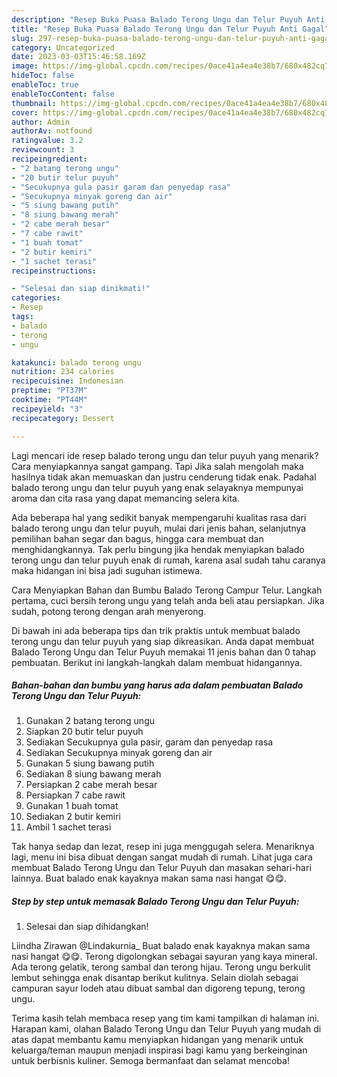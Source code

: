 ```yaml
---
description: "Resep Buka Puasa Balado Terong Ungu dan Telur Puyuh Anti Gagal"
title: "Resep Buka Puasa Balado Terong Ungu dan Telur Puyuh Anti Gagal"
slug: 297-resep-buka-puasa-balado-terong-ungu-dan-telur-puyuh-anti-gagal
category: Uncategorized
date: 2023-03-03T15:46:58.169Z
image: https://img-global.cpcdn.com/recipes/0ace41a4ea4e38b7/680x482cq70/balado-terong-ungu-dan-telur-puyuh-foto-resep-utama.jpg
hideToc: false
enableToc: true
enableTocContent: false
thumbnail: https://img-global.cpcdn.com/recipes/0ace41a4ea4e38b7/680x482cq70/balado-terong-ungu-dan-telur-puyuh-foto-resep-utama.jpg
cover: https://img-global.cpcdn.com/recipes/0ace41a4ea4e38b7/680x482cq70/balado-terong-ungu-dan-telur-puyuh-foto-resep-utama.jpg
author: Admin
authorAv: notfound
ratingvalue: 3.2
reviewcount: 3
recipeingredient:
- "2 batang terong ungu"
- "20 butir telur puyuh"
- "Secukupnya gula pasir garam dan penyedap rasa"
- "Secukupnya minyak goreng dan air"
- "5 siung bawang putih"
- "8 siung bawang merah"
- "2 cabe merah besar"
- "7 cabe rawit"
- "1 buah tomat"
- "2 butir kemiri"
- "1 sachet terasi"
recipeinstructions:

- "Selesai dan siap dinikmati!"
categories:
- Resep
tags:
- balado
- terong
- ungu

katakunci: balado terong ungu 
nutrition: 234 calories
recipecuisine: Indonesian
preptime: "PT37M"
cooktime: "PT44M"
recipeyield: "3"
recipecategory: Dessert

---
```



Lagi mencari ide resep balado terong ungu dan telur puyuh yang menarik? Cara menyiapkannya sangat gampang. Tapi Jika salah mengolah maka hasilnya tidak akan memuaskan dan justru cenderung tidak enak. Padahal balado terong ungu dan telur puyuh yang enak selayaknya mempunyai aroma dan cita rasa yang dapat memancing selera kita.


Ada beberapa hal yang sedikit banyak mempengaruhi kualitas rasa dari balado terong ungu dan telur puyuh, mulai dari jenis bahan, selanjutnya pemilihan bahan segar dan bagus, hingga cara membuat dan menghidangkannya. Tak perlu bingung jika hendak menyiapkan balado terong ungu dan telur puyuh enak di rumah, karena asal sudah tahu caranya maka hidangan ini bisa jadi suguhan istimewa.

Cara Menyiapkan Bahan dan Bumbu Balado Terong Campur Telur. Langkah pertama, cuci bersih terong ungu yang telah anda beli atau persiapkan. Jika sudah, potong terong dengan arah menyerong.


Di bawah ini ada beberapa tips dan trik praktis untuk membuat balado terong ungu dan telur puyuh yang siap dikreasikan. Anda dapat membuat Balado Terong Ungu dan Telur Puyuh memakai 11 jenis bahan dan 0 tahap pembuatan. Berikut ini langkah-langkah dalam membuat hidangannya.

<!--inarticleads1-->

##### Bahan-bahan dan bumbu yang harus ada dalam pembuatan Balado Terong Ungu dan Telur Puyuh:

1. Gunakan 2 batang terong ungu
1. Siapkan 20 butir telur puyuh
1. Sediakan Secukupnya gula pasir, garam dan penyedap rasa
1. Sediakan Secukupnya minyak goreng dan air
1. Gunakan 5 siung bawang putih
1. Sediakan 8 siung bawang merah
1. Persiapkan 2 cabe merah besar
1. Persiapkan 7 cabe rawit
1. Gunakan 1 buah tomat
1. Sediakan 2 butir kemiri
1. Ambil 1 sachet terasi


Tak hanya sedap dan lezat, resep ini juga menggugah selera. Menariknya lagi, menu ini bisa dibuat dengan sangat mudah di rumah. Lihat juga cara membuat Balado Terong Ungu dan Telur Puyuh dan masakan sehari-hari lainnya. Buat balado enak kayaknya makan sama nasi hangat 😋😋. 

<!--inarticleads2-->

##### Step by step untuk memasak Balado Terong Ungu dan Telur Puyuh:


1. Selesai dan siap dihidangkan!

Liindha Zirawan @Lindakurnia_ Buat balado enak kayaknya makan sama nasi hangat 😋😋. Terong digolongkan sebagai sayuran yang kaya mineral. Ada terong gelatik, terong sambal dan terong hijau. Terong ungu berkulit lembut sehingga enak disantap berikut kulitnya. Selain diolah sebagai campuran sayur lodeh atau dibuat sambal dan digoreng tepung, terong ungu. 

Terima kasih telah membaca resep yang tim kami tampilkan di halaman ini. Harapan kami, olahan Balado Terong Ungu dan Telur Puyuh yang mudah di atas dapat membantu kamu menyiapkan hidangan yang menarik untuk keluarga/teman maupun menjadi inspirasi bagi kamu yang berkeinginan untuk berbisnis kuliner. Semoga bermanfaat dan selamat mencoba!
